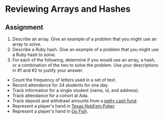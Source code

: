 # Reviewing Arrays and Hashes

## Assignment
1. Describe an array. Give an example of a problem that you might use an array to solve.
2. Describe a Ruby hash. Give an example of a problem that you might use a Ruby hash to solve.
3. For each of the following, determine if you would use an array, a hash, or a combination of the two to solve the problem. Use your descriptions in #1 and #2 to justify your answer.
  - Count the frequency of letters used in a set of text.
  - Record attendance for 24 students for one day.
  - Track information for a single student (name, id, and address).
  - Track attendance for a cohort at Ada.
  - Track deposit and withdrawl amounts from a [petty cash fund](https://en.wikipedia.org/wiki/Petty_cash).
  - Represent a player's hand in [Texas Hold'em Poker](https://en.wikipedia.org/wiki/Texas_hold_%27em).
  - Represent a player's hand in [Go Fish](https://en.wikipedia.org/wiki/Go_Fish).
